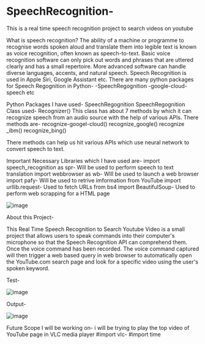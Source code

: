 # SpeechRecognition-
This is a real time speech recognition project to search videos on youtube

What is speech recognition?
The ability of a machine or programme to recognise words spoken aloud and translate them into legible text is known as voice recognition, often known as speech-to-text. Basic voice recognition software can only pick out words and phrases that are uttered clearly and has a small repertoire. More advanced software can handle diverse languages, accents, and natural speech. Speech Recognition is used in Apple Siri, Google Assistant etc.
There are many python packages for Speech Regognition in Python-
-SpeechRegognition
-google-cloud-speech etc

Python Packages I have used- SpeechRegognition
SpeechRegognition Class used- Recognizer()
This class has about 7 methods by which it can recognize speech from an audio source with the help of various APIs.
There methods are-
recognize-googel-cloud()
recognize_google()
recognize _ibm()
recognize_bing()

There methods can help us hit various APIs which use neural network to convert speech to text.

Important Necessary Libraries which I have used are-
import speech_recognition as spr- Will be used to perform speech to text translation
import webbrowser as wb- WIll be used to launch a web browser
import pafy- Will be used to retrive imformation from YouTube
import urllib.request- Used to fetch URLs
from bs4 import BeautifulSoup- Used to perform web scrapping for a HTML page

![image](https://user-images.githubusercontent.com/87760177/212671914-0ea55b29-6386-4e11-82ff-594f85c7f601.png)

About this Project-

This Real Time Speech Recognition to Search Youtube Video is a small project that allows users to speak commands into their computer's microphone so that the Speech Recognition API can comprehend them. Once the voice command has been recorded. The voice command captured will then trigger a web based query in web browser  to automatically open the YouTube.com search page and look for a specific video using the user's spoken keyword.

Test-

![image](https://user-images.githubusercontent.com/87760177/212538561-ef6dde8c-75f1-4995-9aa3-581ba4a90b5d.png)

Output-

![image](https://user-images.githubusercontent.com/87760177/212538523-da2da1c5-41d0-44ed-aaf7-353223e350ac.png)

Future Scope I will be working on-
i will be trying to play the top video of YouTube page in VLC media player
#import vlc- 
#import time
